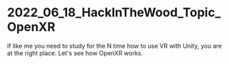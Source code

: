 # 2022_06_18_HackInTheWood_Topic_OpenXR
If like me you need to study for the N time how to use VR with Unity, you are at the right place. Let's see how OpenXR works.
